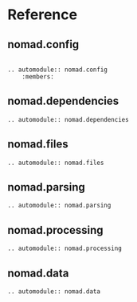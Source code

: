 # Reference

## nomad.config
```eval_rst

.. automodule:: nomad.config
    :members:
```

## nomad.dependencies
```eval_rst
.. automodule:: nomad.dependencies
```

## nomad.files
```eval_rst
.. automodule:: nomad.files
```

## nomad.parsing
```eval_rst
.. automodule:: nomad.parsing
```

## nomad.processing
```eval_rst
.. automodule:: nomad.processing
```

## nomad.data
```eval_rst
.. automodule:: nomad.data
```
